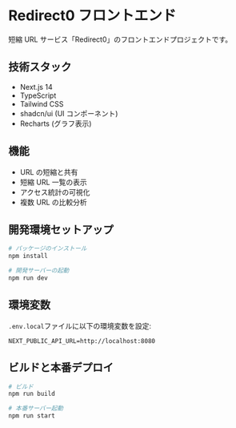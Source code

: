 # Redirect0 フロントエンド

短縮 URL サービス「Redirect0」のフロントエンドプロジェクトです。

## 技術スタック

- Next.js 14
- TypeScript
- Tailwind CSS
- shadcn/ui (UI コンポーネント)
- Recharts (グラフ表示)

## 機能

- URL の短縮と共有
- 短縮 URL 一覧の表示
- アクセス統計の可視化
- 複数 URL の比較分析

## 開発環境セットアップ

```bash
# パッケージのインストール
npm install

# 開発サーバーの起動
npm run dev
```

## 環境変数

`.env.local`ファイルに以下の環境変数を設定:

```
NEXT_PUBLIC_API_URL=http://localhost:8080
```

## ビルドと本番デプロイ

```bash
# ビルド
npm run build

# 本番サーバー起動
npm run start
```

